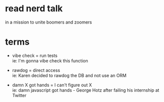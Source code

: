 # read nerd talk  
in a mission to unite boomers and zoomers  

# terms
- vibe check = run tests  
ie: I'm gonna vibe check this function  

- rawdog = direct access  
ie: Karen decided to rawdog the DB and not use an ORM 

- damn X got hands = I can't figure out X  
ie: damn javascript got hands - George Hotz after failing his internship at Twitter
